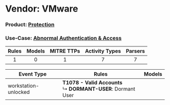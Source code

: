 Vendor: VMware
==============
### Product: [Protection](../ds_vmware_protection.md)
### Use-Case: [Abnormal Authentication & Access](../../../../UseCases/uc_abnormal_authentication_&_access.md)

| Rules | Models | MITRE TTPs | Activity Types | Parsers |
|:-----:|:------:|:----------:|:--------------:|:-------:|
|   1   |   0    |     1      |       7        |    7    |

| Event Type    | Rules    | Models |
| ---- | ---- | ------ |
| workstation-unlocked | <b>T1078 - Valid Accounts</b><br> ↳ <b>DORMANT-USER</b>: Dormant User |        |